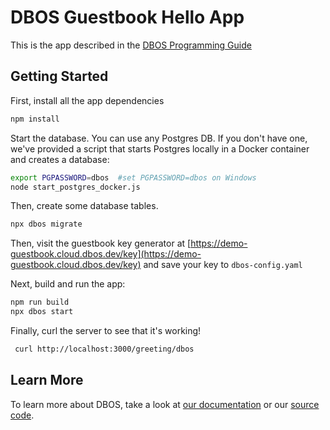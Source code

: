 # DBOS Guestbook Hello App

This is the app described in the [DBOS Programming Guide](https://docs.dbos.dev/getting-started/quickstart-programming)

## Getting Started

First, install all the app dependencies
```bash
npm install
```

Start the database. You can use any Postgres DB. If you don't have one, we've provided a script that starts Postgres locally in a Docker container and creates a database:

```bash
export PGPASSWORD=dbos  #set PGPASSWORD=dbos on Windows
node start_postgres_docker.js
```

Then, create some database tables.

```bash
npx dbos migrate
```

Then, visit the guestbook key generator at [https://demo-guestbook.cloud.dbos.dev/key](https://demo-guestbook.cloud.dbos.dev/key) and save your key to `dbos-config.yaml`

Next, build and run the app:

```bash
npm run build
npx dbos start
```

Finally, curl the server to see that it's working!

```bash
 curl http://localhost:3000/greeting/dbos
```

## Learn More

To learn more about DBOS, take a look at [our documentation](https://docs.dbos.dev/) or our [source code](https://github.com/dbos-inc/dbos-transact).
